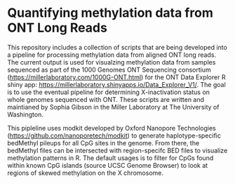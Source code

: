 # Quantifying methylation data from ONT Long Reads
This repository includes a collection of scripts that are being developed into a pipeline for processing methylation data from aligned ONT long reads. The current output is used for visualzing methylation data from samples sequenced as part of the 1000 Genomes ONT Sequencing consortium (https://millerlaboratory.com/1000G-ONT.html) for the ONT Data Explorer R shiny app: https://millerlaboratory.shinyapps.io/Data_Explorer_V1/. The goal is to use the eventual pipeline for determining X-inactivation status on whole genomes sequenced with ONT. These scripts are written and maintianed by Sophia Gibson in the Miller Laboratory at The University of Washington.

This pipleline uses modkit developed by Oxford Nanopore Technologies (https://github.com/nanoporetech/modkit) to generate haplotype-specific bedMethyl pileups for all CpG sites in the genome. From there, the bedMethyl files can be intersected with region-specifc BED files to visualize methylation patterns in R. The default usages is to filter for CpGs found within known CpG islands (source UCSC Genome Browser) to look at regions of skewed methylation on the X chromosome.
